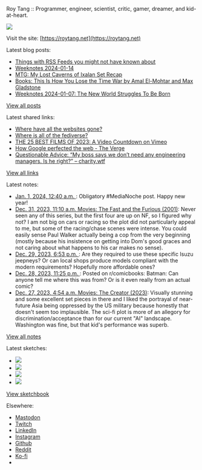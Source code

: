 Roy Tang :: Programmer, engineer, scientist, critic, gamer, dreamer, and kid-at-heart.

![](https://roytang.net/static/img/profile.jpg)

Visit the site: [https://roytang.net](https://roytang.net)

Latest blog posts:

- [Things with RSS Feeds you might not have known about](https://roytang.net/2024/01/rss-things/)
- [Weeknotes 2024-01-14](https://roytang.net/2024/01/weeknotes-01-14/)
- [MTG: My Lost Caverns of Ixalan Set Recap](https://roytang.net/2024/01/mtglci-set-recap/)
- [Books: This Is How You Lose the Time War by Amal El-Mohtar and Max Gladstone](https://roytang.net/2024/01/how-you-lose-the-time-war/)
- [Weeknotes 2024-01-07: The New World Struggles To Be Born](https://roytang.net/2024/01/weeknotes-01-07/)

[View all posts](https://roytang.net/blog)

Latest shared links:

- [Where have all the websites gone?](https://roytang.net/2024/01/316b89fe27b623c88ff36506a9697ca5/)
- [Where is all of the fediverse?](https://roytang.net/2024/01/f4a37dbb64a4a91cd2619afdf99ae289/)
- [THE 25 BEST FILMS OF 2023: A Video Countdown on Vimeo](https://roytang.net/2024/01/afc42ddb5ce5dfd5e879abf3fa0abaa1/)
- [How Google perfected the web - The Verge](https://roytang.net/2024/01/046a4aca53daed6d90feef63ba91bbca/)
- [Questionable Advice: “My boss says we don’t need any engineering managers. Is he right?” – charity.wtf](https://roytang.net/2024/01/5407768f4bacba4da3a0fc557354f72f/)

[View all links](https://roytang.net/links)

Latest notes:

- [Jan. 1, 2024, 12:40 a.m. ](https://roytang.net/2024/01/111676020480119501/): Obligatory #MediaNoche post. Happy new year!
- [Dec. 31, 2023, 11:10 a.m. Movies: The Fast and the Furious (2001)](https://roytang.net/2023/12/the-fast-and-the-furious-2001/): Never seen any of this series, but the first four are up on NF, so I figured why not? I am not big on cars or racing so the plot did not particularly appeal to me, but some of the racing/chase scenes were intense. You could easily sense Paul Walker actually being a cop from the very beginning (mostly because his insistence on getting into Dom&#x27;s good graces and not caring about what happens to his car makes no sense).
- [Dec. 29, 2023, 6:53 p.m. ](https://roytang.net/2023/12/kfecprc/): Are they required to use these specific Isuzu jeepneys? Or can local shops produce models compliant with the modern requirements? Hopefully more affordable ones?
- [Dec. 28, 2023, 11:25 p.m. ](https://roytang.net/2023/12/18swfh2/): Posted on r/comicbooks: Batman: Can anyone tell me where this was from? Or is it even really from an actual comic?
- [Dec. 27, 2023, 4:54 a.m. Movies: The Creator (2023)](https://roytang.net/2023/12/the-creator-2023/): Visually stunning and some excellent set pieces in there and I liked the portrayal of near-future Asia being oppressed by the US military because honestly that doesn&#x27;t seem too implausible. The sci-fi plot is more of an allegory for discrimination/acceptance than for our current &quot;AI&quot; landscape. Washington was fine, but that kid&#x27;s performance was superb.

[View all notes](https://roytang.net/notes)

Latest sketches:


- ![](https://roytang.net/media/cache/c3/52/c3524701d7d18fa2b6b280d4437c7ba1.jpg)
- ![](https://roytang.net/media/cache/b8/6e/b86e3f7c5db451a5bf40260cdf52e2c0.jpg)
- ![](https://roytang.net/media/cache/09/11/09119bc377da2a1bf7e9d18251a6b7a6.jpg)
- ![](https://roytang.net/media/cache/3c/7d/3c7d410c1cd355b7897272dd51e3b61a.jpg)

[View sketchbook](https://roytang.net/albums/sketchbook)


Elsewhere:

- [Mastodon](https://indieweb.social/@roytang)
- [Twitch](https://twitch.tv/twitchyroy)
- [LinkedIn](https://www.linkedin.com/in/roytang)
- [Instagram](https://instagram.com/roytang0400)
- [Github](https://github.com/roytang)
- [Reddit](https://reddit.com/u/hungryroy)
- [Ko-fi](https://ko-fi.com/roytang)
- [](mailto:hello@roytang.net)